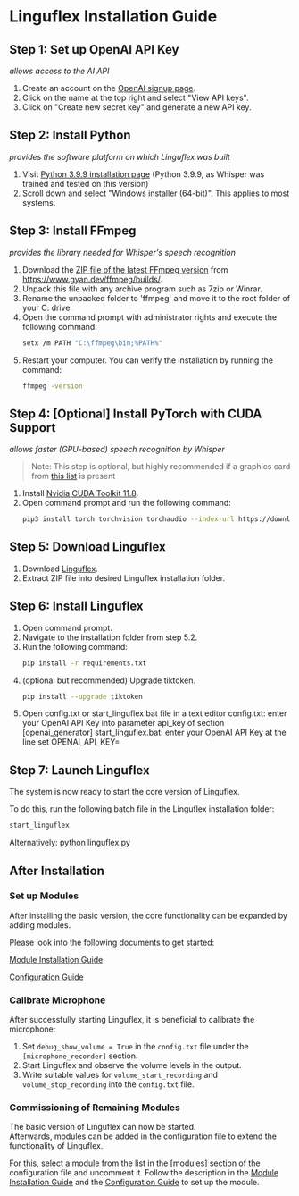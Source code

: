 # Linguflex Installation Guide

## Step 1: Set up OpenAI API Key
*allows access to the AI API*

1. Create an account on the [OpenAI signup page](https://platform.openai.com/signup).
2. Click on the name at the top right and select "View API keys".
3. Click on "Create new secret key" and generate a new API key.

## Step 2: Install Python
*provides the software platform on which Linguflex was built*

1. Visit [Python 3.9.9 installation page](https://www.python.org/downloads/release/python-399/) 
   (Python 3.9.9, as Whisper was trained and tested on this version)
2. Scroll down and select "Windows installer (64-bit)". This applies to most systems.

## Step 3: Install FFmpeg
*provides the library needed for Whisper's speech recognition*

1. Download the [ZIP file of the latest FFmpeg version](https://www.gyan.dev/ffmpeg/builds/ffmpeg-git-full.7z) from https://www.gyan.dev/ffmpeg/builds/.
2. Unpack this file with any archive program such as 7zip or Winrar.
3. Rename the unpacked folder to 'ffmpeg' and move it to the root folder of your C: drive.
4. Open the command prompt with administrator rights and execute the following command:
   ```bash
   setx /m PATH "C:\ffmpeg\bin;%PATH%"
   ```
5. Restart your computer. You can verify the installation by running the command:
   ```bash
   ffmpeg -version
   ```

## Step 4: [Optional] Install PyTorch with CUDA Support
*allows faster (GPU-based) speech recognition by Whisper*

> Note: This step is optional, but highly recommended if a graphics card from [this list](https://developer.nvidia.com/cuda-gpus) is present 

1. Install [Nvidia CUDA Toolkit 11.8](https://developer.nvidia.com/cuda-11-8-0-download-archive).
2. Open command prompt and run the following command:
   ```bash
   pip3 install torch torchvision torchaudio --index-url https://download.pytorch.org/whl/cu118
   ```

## Step 5: Download Linguflex

1. Download [Linguflex](https://github.com/KoljaB/Linguflex/archive/refs/heads/main.zip).
2. Extract ZIP file into desired Linguflex installation folder.

## Step 6: Install Linguflex

1. Open command prompt.
2. Navigate to the installation folder from step 5.2.
3. Run the following command:
   ```bash
   pip install -r requirements.txt
   ```
4. (optional but recommended) Upgrade tiktoken.
   ```bash
   pip install --upgrade tiktoken
   ```
5. Open config.txt or start_linguflex.bat file in a text editor
   config.txt: enter your OpenAI API Key into parameter api_key of section [openai_generator] 
   start_linguflex.bat: enter your OpenAI API Key at the line set OPENAI_API_KEY=

## Step 7: Launch Linguflex

The system is now ready to start the core version of Linguflex.

To do this, run the following batch file in the Linguflex installation folder:

```bash
start_linguflex
```

Alternatively: python linguflex.py
   
## After Installation

### Set up Modules

After installing the basic version, the core functionality can be expanded by adding modules.

Please look into the following documents to get started:

[Module Installation Guide](https://github.com/KoljaB/Linguflex/blob/main/docs/modules.md)

[Configuration Guide](https://github.com/KoljaB/Linguflex/blob/main/docs/config.md)

### Calibrate Microphone

After successfully starting Linguflex, it is beneficial to calibrate the microphone:

1. Set `debug_show_volume = True` in the `config.txt` file under the `[microphone_recorder]` section.
2. Start Linguflex and observe the volume levels in the output.
3. Write suitable values for `volume_start_recording` and `volume_stop_recording` into the `config.txt` file.

### Commissioning of Remaining Modules

The basic version of Linguflex can now be started.  
Afterwards, modules can be added in the configuration file to extend the functionality of Linguflex.

For this, select a module from the list in the [modules] section of the configuration file and uncomment it. Follow the description in the [Module Installation Guide](https://github.com/KoljaB/Linguflex/blob/main/docs/modules.md) and the [Configuration Guide](https://github.com/KoljaB/Linguflex/blob/main/docs/config.md) to set up the module.
